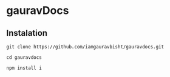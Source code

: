 # gauravDocs

## Instalation

```
git clone https://github.com/iamgauravbisht/gauravdocs.git

cd gauravdocs

npm install i
```
